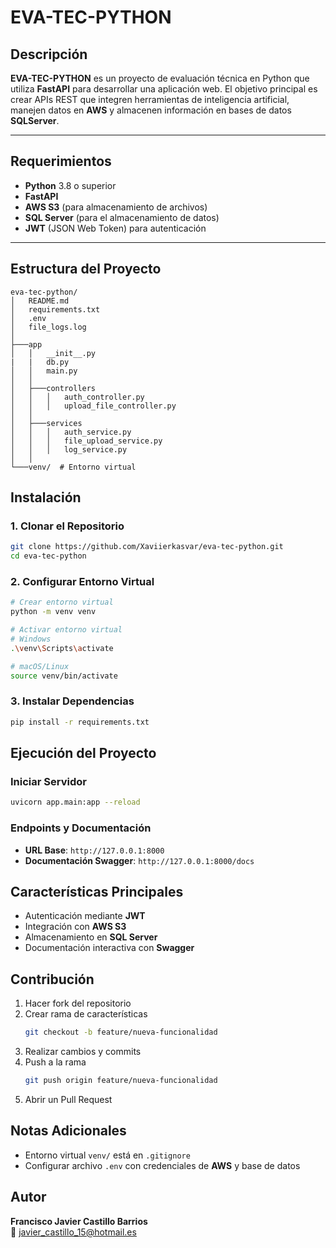# EVA-TEC-PYTHON

## Descripción

**EVA-TEC-PYTHON** es un proyecto de evaluación técnica en Python que utiliza **FastAPI** para desarrollar una aplicación web. El objetivo principal es crear APIs REST que integren herramientas de inteligencia artificial, manejen datos en **AWS** y almacenen información en bases de datos **SQLServer**.

---

## Requerimientos

- **Python** 3.8 o superior
- **FastAPI**
- **AWS S3** (para almacenamiento de archivos)
- **SQL Server** (para el almacenamiento de datos)
- **JWT** (JSON Web Token) para autenticación

---

## Estructura del Proyecto

```plaintext
eva-tec-python/
│   README.md
│   requirements.txt
│   .env
│   file_logs.log
│
├───app
│   │   __init__.py
|   |   db.py
│   │   main.py
│   │
│   ├───controllers
│   │   │   auth_controller.py
│   │   │   upload_file_controller.py
│   │
│   ├───services
│   │   │   auth_service.py
│   │   │   file_upload_service.py
│   │   │   log_service.py
│   │
└───venv/  # Entorno virtual
```

## Instalación

### 1. Clonar el Repositorio

```bash
git clone https://github.com/Xaviierkasvar/eva-tec-python.git
cd eva-tec-python
```

### 2. Configurar Entorno Virtual

```bash
# Crear entorno virtual
python -m venv venv

# Activar entorno virtual
# Windows
.\venv\Scripts\activate

# macOS/Linux
source venv/bin/activate
```

### 3. Instalar Dependencias

```bash
pip install -r requirements.txt
```

## Ejecución del Proyecto

### Iniciar Servidor

```bash
uvicorn app.main:app --reload
```

### Endpoints y Documentación

- **URL Base**: `http://127.0.0.1:8000`
- **Documentación Swagger**: `http://127.0.0.1:8000/docs`

## Características Principales

- Autenticación mediante **JWT**
- Integración con **AWS S3**
- Almacenamiento en **SQL Server**
- Documentación interactiva con **Swagger**

## Contribución

1. Hacer fork del repositorio
2. Crear rama de características
   ```bash
   git checkout -b feature/nueva-funcionalidad
   ```
3. Realizar cambios y commits
4. Push a la rama
   ```bash
   git push origin feature/nueva-funcionalidad
   ```
5. Abrir un Pull Request

## Notas Adicionales

- Entorno virtual `venv/` está en `.gitignore`
- Configurar archivo `.env` con credenciales de **AWS** y base de datos

## Autor

**Francisco Javier Castillo Barrios**  
📧 javier_castillo_15@hotmail.es

